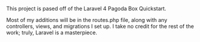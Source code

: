This project is pased off of the Laravel 4 Pagoda Box Quickstart.

Most of my additions will be in the routes.php file, along with 
any controllers, views, and migrations I set up. I take no credit
for the rest of the work; truly, Laravel is a masterpiece.